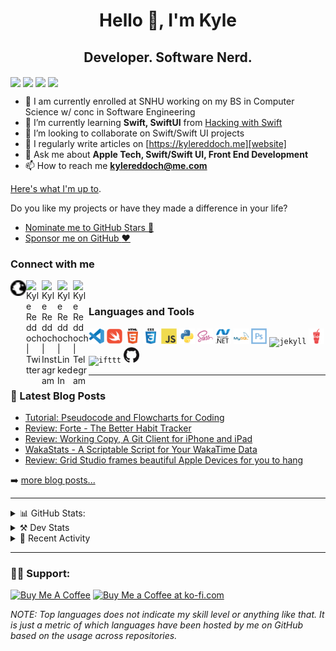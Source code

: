 # <div align="center" style="border:none;">Hello 👋, I'm Kyle</div>
## <div align="center" style="border:none;">Developer. Software Nerd.</div>

[<img align="center" src="https://img.shields.io/website?label=kylereddoch.me&style=for-the-badge&url=https%3A%2F%2Fkylereddoch.me" />][website]
[<img align="center" src="https://wakatime.com/badge/user/10619014-9413-4a5b-a3df-2d3892b8a73d.svg?style=for-the-badge" />][wakatime]
[<img align="center" src="https://img.shields.io/twitter/follow/winphankyle?color=1DA1F2&logo=twitter&style=for-the-badge" />][twitter]
[<img align="center" src="https://img.shields.io/badge/kyle.reddoch-%23E4405F.svg?style=for-the-badge&logo=Instagram&logoColor=white" />][instagram]

- 📓 I am currently enrolled at SNHU working on my BS in Computer Science w/ conc in Software Engineering
- 🌱 I’m currently learning **Swift, SwiftUI** from [Hacking with Swift][hwscourses]
- 🤝 I’m looking to collaborate on Swift/Swift UI projects
- 📝 I regularly write articles on [https://kylereddoch.me][website]
- 💬 Ask me about **Apple Tech, Swift/Swift UI, Front End Development** 
- 📫 How to reach me **[kylereddoch@me.com][email]**

[Here's what I'm up to][now].

Do you like my projects or have they made a difference in your life?

- [Nominate me to GitHub Stars :star2:][githubstars]
- [Sponsor me on GitHub :heart:][githubsponsor]

### Connect with me

[<img align="left" alt="KyleReddoch.me" width="25" src="https://raw.githubusercontent.com/iconic/open-iconic/master/svg/globe.svg" />][website]
[<img align="left" alt="Kyle Reddoch | Twitter" width="25" src="https://cdn.jsdelivr.net/npm/simple-icons@v5/icons/twitter.svg" />][twitter]
[<img align="left" alt="Kyle Reddoch | Instagram" width="25" src="https://cdn.jsdelivr.net/npm/simple-icons@v5/icons/instagram.svg" />][instagram]
[<img align="left" alt="Kyle Reddoch | LinkedIn" width="25" src="https://cdn.jsdelivr.net/npm/simple-icons@v5/icons/linkedin.svg" />][linkedin]
[<img align="left" alt="Kyle Reddoch | Telegram" width="25" src="https://cdn.jsdelivr.net/npm/simple-icons@v5/icons/telegram.svg" />][telegram]

<br />

### Languages and Tools

<code><img src="https://raw.githubusercontent.com/devicons/devicon/master/icons/vscode/vscode-original.svg" alt="vscode" width="25" height="25"/></code>
<code><img src="https://raw.githubusercontent.com/devicons/devicon/master/icons/swift/swift-original.svg" alt="swift" width="25" height="25"/></code>
<code><img src="https://raw.githubusercontent.com/devicons/devicon/master/icons/html5/html5-original-wordmark.svg" alt="html5" width="25" height="25"/></code>
<code><img src="https://raw.githubusercontent.com/devicons/devicon/master/icons/css3/css3-original-wordmark.svg" alt="css3" width="25" height="25"/></code>
<code><img src="https://raw.githubusercontent.com/devicons/devicon/master/icons/javascript/javascript-original.svg" alt="javascript" width="25" height="25"/></code>
<code><img src="https://raw.githubusercontent.com/devicons/devicon/master/icons/python/python-original.svg" alt="python" width="25" height="25"/></code>
<code><img src="https://raw.githubusercontent.com/devicons/devicon/master/icons/sass/sass-original.svg" alt="sass" width="25" height="25"/></code>
<code><img src="https://raw.githubusercontent.com/devicons/devicon/master/icons/dot-net/dot-net-original-wordmark.svg" alt="dotnet" width="25" height="25"/></code>
<code><img src="https://raw.githubusercontent.com/devicons/devicon/master/icons/mysql/mysql-original-wordmark.svg" alt="mysql" width="25" height="25"/></code>
<code><img src="https://raw.githubusercontent.com/devicons/devicon/master/icons/photoshop/photoshop-line.svg" alt="photoshop" width="25" height="25"/></code>
<code><img src="https://www.vectorlogo.zone/logos/jekyllrb/jekyllrb-icon.svg" alt="jekyll" width="25" height="25"/></code>
<code><img src="https://raw.githubusercontent.com/devicons/devicon/master/icons/gulp/gulp-plain.svg" alt="gulp" width="25" height="25"/></code>
<code><img src="https://www.vectorlogo.zone/logos/ifttt/ifttt-ar21.svg" alt="ifttt" width="25" height="25"/></code>
<code><img src="https://raw.githubusercontent.com/github/explore/78df643247d429f6cc873026c0622819ad797942/topics/github/github.png" alt="ifttt" width="25" height="25"/></code>


---

### 📝 Latest Blog Posts

<!-- BLOG-POST-LIST:START -->
- [Tutorial: Pseudocode and Flowcharts for Coding](https://kylereddoch.me/2022/03/19/pseudocode-and-flowcharts.html)
- [Review: Forte - The Better Habit Tracker](https://kylereddoch.me/2022/01/24/review-forte-habit-tracker.html)
- [Review: Working Copy, A Git Client for iPhone and iPad](https://kylereddoch.me/2021/12/23/review-working-copy-git-client.html)
- [WakaStats - A Scriptable Script for Your WakaTime Data](https://kylereddoch.me/2021/12/12/wakastats-scriptable-script.html)
- [Review: Grid Studio frames beautiful Apple Devices for you to hang](https://kylereddoch.me/2021/11/18/review-gridstudio-frames-apple-devices.html)
<!-- BLOG-POST-LIST:END -->

➡️ [more blog posts...](https://kylereddoch.me)

---

<details>
<summary>📊 GitHub Stats:</summary>

<p><img src="https://github-readme-stats-sigma-rouge.vercel.app/api?username=kylereddoch&show_icons=true&hide_border=true&locale=en" alt="kylereddoch" /></p>
<p><img src="https://github-readme-stats-sigma-rouge.vercel.app/api/top-langs?username=kylereddoch&show_icons=true&hide_border=true&locale=en&layout=compact" alt="kylereddoch" /></p>
<p><img src="https://github-readme-stats-sigma-rouge.vercel.app/api/wakatime?username=kylereddoch&show_icons=true&hide_border=true&locale=en&layout=compact" alt="kylereddoch" /></p>

</details>

<details>
<summary>⚒ Dev Stats</summary>

<!--START_SECTION:waka-->
![Code Time](http://img.shields.io/badge/Code%20Time-72%20hrs%2016%20mins-blue)

![Profile Views](http://img.shields.io/badge/Profile%20Views-0-blue)

![Lines of code](https://img.shields.io/badge/From%20Hello%20World%20I%27ve%20Written-5%20Thousand%20lines%20of%20code-blue)

**🐱 My GitHub Data** 

> 🏆 97 Contributions in the Year 2022
 > 
> 📦 67.7 kB Used in GitHub's Storage 
 > 
> 💼 Opted to Hire
 > 
> 📜 13 Public Repositories 
 > 
> 🔑 0 Private Repositories  
 > 
**I'm a Night 🦉** 

```text
🌞 Morning    24 commits     ██░░░░░░░░░░░░░░░░░░░░░░░   9.64% 
🌆 Daytime    73 commits     ███████░░░░░░░░░░░░░░░░░░   29.32% 
🌃 Evening    105 commits    ██████████░░░░░░░░░░░░░░░   42.17% 
🌙 Night      47 commits     ████░░░░░░░░░░░░░░░░░░░░░   18.88%

```
📅 **I'm Most Productive on Saturday** 

```text
Monday       13 commits     █░░░░░░░░░░░░░░░░░░░░░░░░   5.22% 
Tuesday      17 commits     █░░░░░░░░░░░░░░░░░░░░░░░░   6.83% 
Wednesday    32 commits     ███░░░░░░░░░░░░░░░░░░░░░░   12.85% 
Thursday     22 commits     ██░░░░░░░░░░░░░░░░░░░░░░░   8.84% 
Friday       34 commits     ███░░░░░░░░░░░░░░░░░░░░░░   13.65% 
Saturday     86 commits     ████████░░░░░░░░░░░░░░░░░   34.54% 
Sunday       45 commits     ████░░░░░░░░░░░░░░░░░░░░░   18.07%

```


📊 **This Week I Spent My Time On** 

```text
⌚︎ Time Zone: America/Chicago

💬 Programming Languages: 
YAML                     4 hrs               ███████████░░░░░░░░░░░░░░   44.38% 
HTML                     3 hrs 20 mins       █████████░░░░░░░░░░░░░░░░   37.01% 
Markdown                 1 hr 19 mins        ███░░░░░░░░░░░░░░░░░░░░░░   14.65% 
Python                   6 mins              ░░░░░░░░░░░░░░░░░░░░░░░░░   1.24% 
CSS                      6 mins              ░░░░░░░░░░░░░░░░░░░░░░░░░   1.2%

🔥 Editors: 
VS Code                  8 hrs 50 mins       ████████████████████████░   97.89% 
PyCharm                  11 mins             ░░░░░░░░░░░░░░░░░░░░░░░░░   2.11%

🐱‍💻 Projects: 
kylereddoch.github.io    5 hrs 13 mins       ██████████████░░░░░░░░░░░   57.94% 
online-cv                3 hrs 11 mins       ████████░░░░░░░░░░░░░░░░░   35.29% 
jekyll-cv-crafter-gh-page15 mins             ░░░░░░░░░░░░░░░░░░░░░░░░░   2.79% 
pythonProjects           11 mins             ░░░░░░░░░░░░░░░░░░░░░░░░░   2.11% 
Unknown Project          10 mins             ░░░░░░░░░░░░░░░░░░░░░░░░░   1.87%

💻 Operating System: 
Mac                      9 hrs 1 min         █████████████████████████   100.0%

```

**I Mostly Code in Python** 

```text
Python                   4 repos             ███████████░░░░░░░░░░░░░░   44.44% 
Swift                    2 repos             █████░░░░░░░░░░░░░░░░░░░░   22.22% 
Shell                    1 repo              ██░░░░░░░░░░░░░░░░░░░░░░░   11.11% 
HTML                     1 repo              ██░░░░░░░░░░░░░░░░░░░░░░░   11.11% 
JavaScript               1 repo              ██░░░░░░░░░░░░░░░░░░░░░░░   11.11%

```



 Last Updated on 28/04/2022 20:11:40 UTC
<!--END_SECTION:waka-->

</details>

<details>
<summary>🎯 Recent Activity</summary>

<!--RECENT_ACTIVITY:start-->
1. 🔱 Forked [kylereddoch/online-cv](https://github.com/kylereddoch/online-cv) from [sharu725/online-cv](https://github.com/sharu725/online-cv)
2. ⭐ Starred [sharu725/online-cv](https://github.com/sharu725/online-cv)
3. ❗️ Opened issue [#6](https://github.com/streetturtle/jekyll-cv-crafter/issues/6) in [streetturtle/jekyll-cv-crafter](https://github.com/streetturtle/jekyll-cv-crafter)
4. ⭐ Starred [YoussefRaafatNasry/portfolYOU](https://github.com/YoussefRaafatNasry/portfolYOU)
5. ⭐ Starred [streetturtle/jekyll-cv-crafter](https://github.com/streetturtle/jekyll-cv-crafter)
<!--RECENT_ACTIVITY:end-->

<!--RECENT_ACTIVITY:last_update-->
Last Updated: Friday, April 29th, 2022, 1:11:53 AM
<!--RECENT_ACTIVITY:last_update_end-->

</details>

---

### 🙏🏼 Support:
<a href="https://www.buymeacoffee.com/kylereddoch" target="_blank"><img src="https://cdn.buymeacoffee.com/buttons/v2/default-yellow.png" alt="Buy Me A Coffee" style="height: 60px !important;width: 217px !important;" ></a>
<a href='https://ko-fi.com/S6S374TCV' target='_blank'><img height='36' style='border:0px;height:36px;' src='https://cdn.ko-fi.com/cdn/kofi1.png?v=3' border='0' alt='Buy Me a Coffee at ko-fi.com' /></a>

_NOTE: Top languages does not indicate my skill level or anything like that. It is just a metric of which languages have been hosted by me on GitHub based on the usage across repositories._

[website]: https://kylereddoch.me
[twitter]: https://twitter.com/winphankyle
[instagram]: https://instagram.com/kyle.reddoch
[linkedin]: https://linkedin.com/in/kylereddoch
[wakatime]: https://wakatime.com/@10619014-9413-4a5b-a3df-2d3892b8a73d
[telegram]: https://t.me/kylereddoch
[email]: kylereddoch@me.com
[hwscourses]: https://www.hackingwithswift.com
[githubstars]: https://stars.github.com/nominate/
[githubsponsor]: https://github.com/sponsors/kylereddoch
[now]: https://kylereddoch.me/now/
